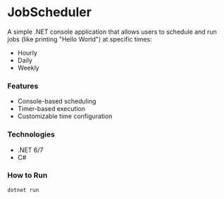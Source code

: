 # JobScheduler

A simple .NET console application that allows users to schedule and run jobs (like printing "Hello World") at specific times:
- Hourly
- Daily
- Weekly

### Features
- Console-based scheduling
- Timer-based execution
- Customizable time configuration

### Technologies
- .NET 6/7
- C#

### How to Run
```bash
dotnet run
